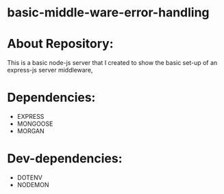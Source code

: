 # basic-middle-ware-error-handling

# About Repository:
This is a basic node-js server that I created to show the basic set-up of an express-js server middleware,

# Dependencies:
* EXPRESS
* MONGOOSE
* MORGAN

# Dev-dependencies:
* DOTENV
* NODEMON

